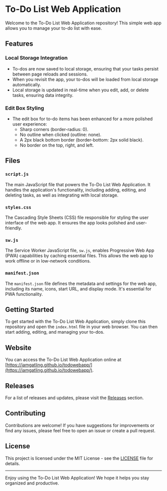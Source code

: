 # To-Do List Web Application

Welcome to the To-Do List Web Application repository! This simple web app allows you to manage your to-do list with ease.

## Features

### Local Storage Integration

- To-dos are now saved to local storage, ensuring that your tasks persist between page reloads and sessions.
- When you revisit the app, your to-dos will be loaded from local storage automatically.
- Local storage is updated in real-time when you edit, add, or delete tasks, ensuring data integrity.

### Edit Box Styling

- The edit box for to-do items has been enhanced for a more polished user experience:
  - Sharp corners (border-radius: 0).
  - No outline when clicked (outline: none).
  - A 2px black bottom border (border-bottom: 2px solid black).
  - No border on the top, right, and left.

## Files

### `script.js`

The main JavaScript file that powers the To-Do List Web Application. It handles the application's functionality, including adding, editing, and deleting tasks, as well as integrating with local storage.

### `styles.css`

The Cascading Style Sheets (CSS) file responsible for styling the user interface of the web app. It ensures the app looks polished and user-friendly.

### `sw.js`

The Service Worker JavaScript file, `sw.js`, enables Progressive Web App (PWA) capabilities by caching essential files. This allows the web app to work offline or in low-network conditions.

### `manifest.json`

The `manifest.json` file defines the metadata and settings for the web app, including its name, icons, start URL, and display mode. It's essential for PWA functionality.

## Getting Started

To get started with the To-Do List Web Application, simply clone this repository and open the `index.html` file in your web browser. You can then start adding, editing, and managing your to-dos.

## Website

You can access the To-Do List Web Application online at [https://iamgatling.github.io/todowebapp/](https://iamgatling.github.io/todowebapp/).

## Releases

For a list of releases and updates, please visit the [Releases](https://github.com/iamgatling/todowebapp/releases) section.

## Contributing

Contributions are welcome! If you have suggestions for improvements or find any issues, please feel free to open an issue or create a pull request.

## License

This project is licensed under the MIT License - see the [LICENSE](LICENSE) file for details.

---

Enjoy using the To-Do List Web Application! We hope it helps you stay organized and productive.
